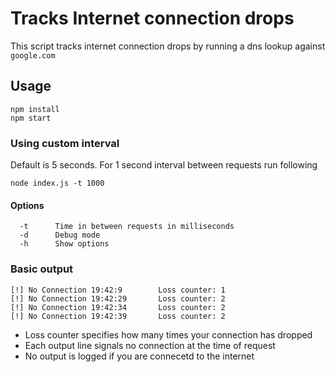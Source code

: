 # Tracks Internet connection drops
This script tracks internet connection drops by running a dns lookup against `google.com`

## Usage

```
npm install
npm start
```

### Using custom interval
Default is 5 seconds. For 1 second interval between requests run following

```
node index.js -t 1000
```
#### Options
```
  -t      Time in between requests in milliseconds
  -d      Debug mode
  -h      Show options
```

### Basic output
```
[!] No Connection 19:42:9        Loss counter: 1
[!] No Connection 19:42:29       Loss counter: 2
[!] No Connection 19:42:34       Loss counter: 2
[!] No Connection 19:42:39       Loss counter: 2
```

 - Loss counter specifies how many times your connection has dropped
 - Each output line signals no connection at the time of request
 - No output is logged if you are connecetd to the internet
